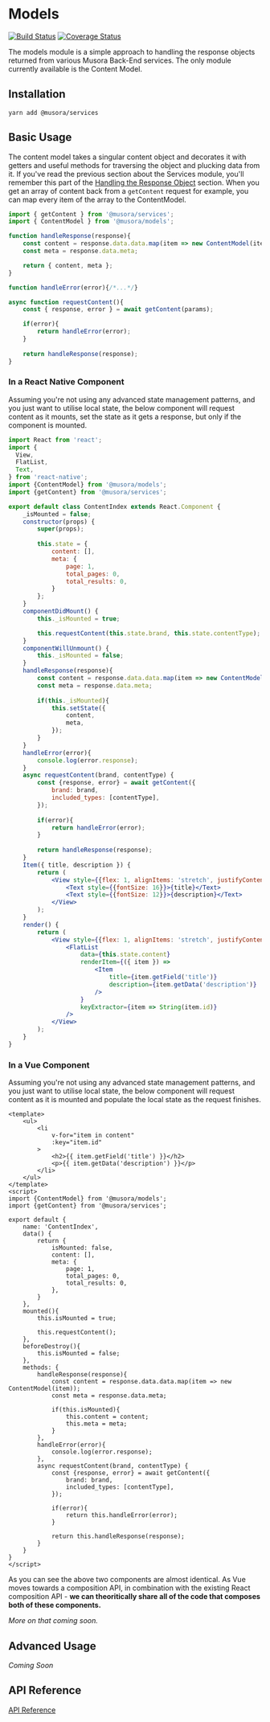 # Models

[![Build Status](https://travis-ci.com/railroadmedia/js-models.png?branch=master)](https://travis-ci.com/railroadmedia/js-models)
[![Coverage Status](https://coveralls.io/repos/github/railroadmedia/js-models/badge.svg?branch=master)](https://coveralls.io/github/railroadmedia/js-models?branch=master)

The models module is a simple approach to handling the response objects returned from various Musora Back-End services.
The only module currently available is the Content Model. 

## Installation

`yarn add @musora/services`

## Basic Usage

The content model takes a singular content object and decorates it with getters and useful methods for traversing the
object and plucking data from it. If you've read the previous section about the Services module, you'll remember this
part of the [Handling the Response Object](/services/#handling-the-response-object) section. When you get an array of 
content back from a `getContent` request for example, you can map every item of the array to the ContentModel.

```javascript
import { getContent } from '@musora/services';
import { ContentModel } from '@musora/models';

function handleResponse(response){
    const content = response.data.data.map(item => new ContentModel(item));
    const meta = response.data.meta;

    return { content, meta };
}

function handleError(error){/*...*/}

async function requestContent(){
    const { response, error } = await getContent(params);

    if(error){
        return handleError(error);
    }
        
    return handleResponse(response);
}
```

### In a React Native Component

Assuming you're not using any advanced state management patterns, and you just want to utilise local state,
the below component will request content as it mounts, set the state as it gets a response, but only if the component
is mounted.

```jsx harmony
import React from 'react';
import {
  View,
  FlatList,
  Text,
} from 'react-native';
import {ContentModel} from '@musora/models';
import {getContent} from '@musora/services';

export default class ContentIndex extends React.Component {
    _isMounted = false;
    constructor(props) {
        super(props);
        
        this.state = {
            content: [],
            meta: {
                page: 1,
                total_pages: 0,
                total_results: 0,
            }
        };
    }
    componentDidMount() {
        this._isMounted = true;

        this.requestContent(this.state.brand, this.state.contentType);
    }
    componentWillUnmount() {
        this._isMounted = false;
    }
    handleResponse(response){
        const content = response.data.data.map(item => new ContentModel(item));
        const meta = response.data.meta;
    
        if(this._isMounted){
            this.setState({
                content,
                meta,
            });
        }
    }
    handleError(error){
        console.log(error.response);
    }
    async requestContent(brand, contentType) {
        const {response, error} = await getContent({
            brand: brand,
            included_types: [contentType],
        });
    
        if(error){
            return handleError(error);
        }
            
        return handleResponse(response);
    }
    Item({ title, description }) {
        return (
            <View style={{flex: 1, alignItems: 'stretch', justifyContent: 'center'}}>
                <Text style={{fontSize: 16}}>{title}</Text>
                <Text style={{fontSize: 12}}>{description}</Text>
            </View>
        );
    }
    render() {
        return (
            <View style={{flex: 1, alignItems: 'stretch', justifyContent: 'center'}}>
                <FlatList
                    data={this.state.content}
                    renderItem={({ item }) => 
                        <Item 
                            title={item.getField('title')} 
                            description={item.getData('description')} 
                        />
                    }
                    keyExtractor={item => String(item.id)}
                />
            </View>
        );
    }
}
```

### In a Vue Component

Assuming you're not using any advanced state management patterns, and you just want to utilise local state,
the below component will request content as it is mounted and populate the local state as the request finishes.

```vue
<template>
    <ul>
        <li 
            v-for="item in content"
            :key="item.id"
        >
            <h2>{{ item.getField('title') }}</h2>
            <p>{{ item.getData('description') }}</p>
        </li>    
    </ul>
</template>
<script>
import {ContentModel} from '@musora/models';
import {getContent} from '@musora/services';

export default {
    name: 'ContentIndex',
    data() {
        return {
            isMounted: false,
            content: [],
            meta: {
                page: 1,
                total_pages: 0,
                total_results: 0,
            },
        }
    },
    mounted(){
        this.isMounted = true;

        this.requestContent();
    },
    beforeDestroy(){
        this.isMounted = false;
    },
    methods: {
        handleResponse(response){
            const content = response.data.data.map(item => new ContentModel(item));
            const meta = response.data.meta;
        
            if(this.isMounted){
                this.content = content;
                this.meta = meta;
            }
        },
        handleError(error){
            console.log(error.response);
        },
        async requestContent(brand, contentType) {
            const {response, error} = await getContent({
                brand: brand,
                included_types: [contentType],
            });
        
            if(error){
                return this.handleError(error);
            }
                
            return this.handleResponse(response);
        }
    }   
}
</script>
```

As you can see the above two components are almost identical. As Vue moves towards a composition API, in combination
with the existing React composition API - **we can theoritically share all of the code that composes both of 
these components.**

_More on that coming soon._


## Advanced Usage

_Coming Soon_

## API Reference

[API Reference](https://github.com/railroadmedia/js-models/tree/master/docs)
